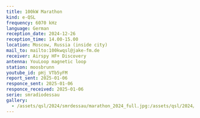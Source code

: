 ```yaml
---
title: 100kW Marathon
kind: e-QSL
frequency: 6070 kHz
language: German
reception_date: 2024-12-26
reception_time: 14.00-15.00
location: Moscow, Russia (inside city)
mail_to: mailto:100kwqsl@jake-fm.de
receiver: Airspy HF+ Discovery
antenna: YouLoop magnetic loop
station: moosbrunn
youtube_id: pHj_VTb5yFM
report_sent: 2025-01-06
responce_sent: 2025-01-06
responce_received: 2025-01-06
serie: smradiodessau
gallery:
  - /assets/qsl/2024/smrdessau/marathon_2024_full.jpg:/assets/qsl/2024/smrdessau/marathon_2024_small.jpg
---
```

